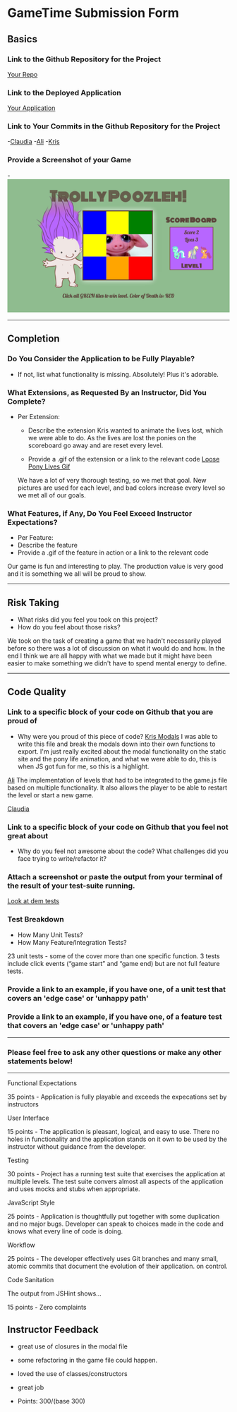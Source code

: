 # GameTime Submission Form

## Basics

### Link to the Github Repository for the Project
[Your Repo](https://github.com/Claudia108/puzzlenary)

### Link to the Deployed Application
[Your Application](https://claudia108.github.io/puzzlenary/)

### Link to Your Commits in the Github Repository for the Project
-[Claudia](https://github.com/Claudia108/puzzlenary/commits/master?author=Claudia108)
-[Ali](https://github.com/Claudia108/puzzlenary/commits/master?author=alirezaandersen)
-[Kris](https://github.com/Claudia108/puzzlenary/commits/master?author=kristindiannefoss)

### Provide a Screenshot of your Game
-![Trolly Poozleh](puzzlenary_final.png)

---

## Completion

### Do You Consider the Application to be Fully Playable?
 - If not, list what functionality is missing.
 Absolutely!  Plus it's adorable.  

### What Extensions, as Requested By an Instructor, Did You Complete?
- Per Extension:
  - Describe the extension
  Kris wanted to animate the lives lost, which we were able to do.  As the lives are lost the ponies on the scoreboard go away and are reset every level.  

  - Provide a .gif of the extension or a link to the relevant code
  [Loose Pony Lives Gif](http://g.recordit.co/bTrufFUUaw.gif)

  We have a lot of very thorough testing, so we met that goal.  New pictures are used for each level, and bad colors increase every level so we met all of our goals.  

### What Features, if Any, Do You Feel Exceed Instructor Expectations?
- Per Feature:
 - Describe the feature
 - Provide a .gif of the feature in action or a link to the relevant code

 Our game is fun and interesting to play.  The production value is very good and it is something we all will be proud to show.  

----

## Risk Taking
- What risks did you feel you took on this project?
- How do you feel about those risks?

We took on the task of creating a game that we hadn't necessarily played before so there was a lot of discussion on what it would do and how.  In the end I think we are all happy with what we made but it might have been easier to make something we didn't have to spend mental energy to define.  

----

## Code Quality

### Link to a specific block of your code on Github that you are proud of
- Why were you proud of this piece of code?
[Kris Modals](https://github.com/Claudia108/puzzlenary/blob/master/lib/modals.js)
I was able to write this file and break the modals down into their own functions to export.  I'm just really excited about the modal functionality on the static site and the pony life animation, and what we were able to do, this is when JS got fun for me, so this is a highlight.  


[Ali](https://github.com/Claudia108/puzzlenary/blob/master/lib/levels.js)
The implementation of levels that had to be integrated to the game.js file based on multiple functionality. It also allows the player to be able to restart the level or start a new game.


[Claudia](https://github.com/Claudia108/puzzlenary/blob/master/lib/modals.js)

### Link to a specific block of your code on Github that you feel not great about
- Why do you feel not awesome about the code? What challenges did you face trying to write/refactor it?

### Attach a screenshot or paste the output from your terminal of the result of your test-suite running.
[Look at dem tests](http://g.recordit.co/tyFMpaLBek.gif)

### Test Breakdown
- How Many Unit Tests?
- How Many Feature/Integration Tests?


23 unit tests - some of the cover more than one specific function. 3 tests include click events (“game start” and “game end) but are not full feature tests.


### Provide a link to an example, if you have one, of a unit test that covers an 'edge case' or 'unhappy path'

### Provide a link to an example, if you have one, of a feature test that covers an 'edge case' or 'unhappy path'

-----

### Please feel free to ask any other questions or make any other statements below!

-----

Functional Expectations

35 points - Application is fully playable and exceeds the expecations set by instructors


User Interface

15 points - The application is pleasant, logical, and easy to use. There no holes in functionality and the application stands on it own to be used by the instructor without guidance from the developer.


Testing

30 points - Project has a running test suite that exercises the application at multiple levels. The test suite convers almost all aspects of the application and uses mocks and stubs when appropriate.

JavaScript Style

25 points - Application is thoughtfully put together with some duplication and no major bugs. Developer can speak to choices made in the code and knows what every line of code is doing.


Workflow

25 points - The developer effectively uses Git branches and many small, atomic commits that document the evolution of their application.
on control.

Code Sanitation

The output from JSHint shows…

15 points - Zero complaints

## Instructor Feedback
- great use of closures in the modal file 
- some refactoring in the game file could happen. 
- loved the use of classes/constructors 
- great job

- Points: 300/(base 300)

